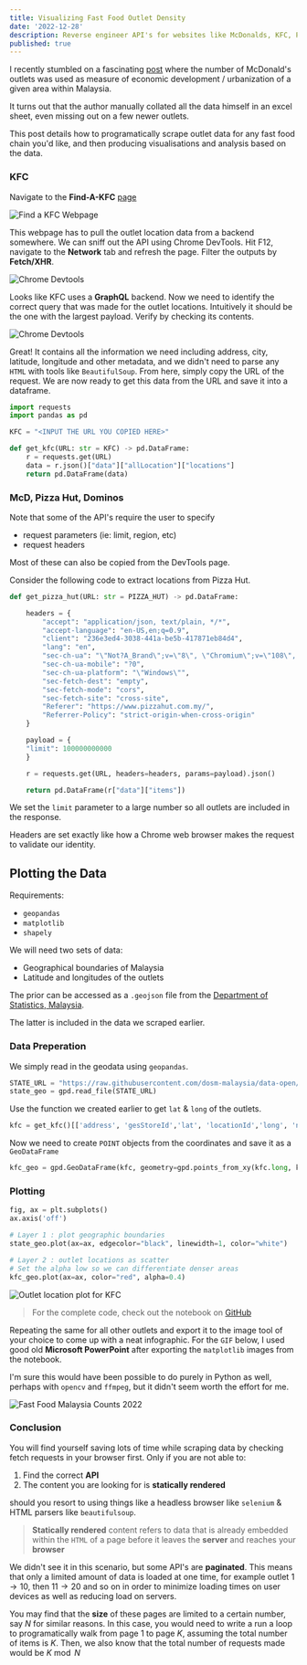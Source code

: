 ```yaml
---
title: Visualizing Fast Food Outlet Density
date: '2022-12-28'
description: Reverse engineer API's for websites like McDonalds, KFC, Pizza Hut for hassle-free scraping.
published: true
---
```


I recently stumbled on a fascinating [post](https://www.linkedin.com/posts/aziff90_mcdonalds-and-its-role-in-malaysias-urban-activity-7013289618942955520-J2UW/?trk=public_profile_like_view) where the number of McDonald's outlets was used as measure of economic development / urbanization of a given area within Malaysia.

It turns out that the author manually collated all the data himself in an excel sheet, even missing out on a few newer outlets.

This post details how to programatically scrape outlet data for any fast food chain you'd like, and then producing visualisations and analysis based on the data.

### KFC

Navigate to the **Find-A-KFC** [page](https://kfc.com.my/find-my-kfc)

![Find a KFC Webpage](../../find-a-kfc.png)

This webpage has to pull the outlet location data from a backend somewhere. We can sniff out the API using Chrome DevTools.
Hit F12, navigate to the **Network** tab and refresh the page. Filter the outputs by **Fetch/XHR**.

![Chrome Devtools](../../dev-tools.png)

Looks like KFC uses a **GraphQL** backend. Now we need to identify the correct query that was made for the outlet locations. Intuitively it should be the one with the largest
payload. Verify by checking its contents.

![Chrome Devtools](../../dev-tools-2.png)

Great! It contains all the information we need including address, city, latitude, longitude and other metadata, and we didn't need
to parse any `HTML` with tools like `BeautifulSoup`.
From here, simply copy the URL of the request. We are now ready to get this data from the URL and save it into a dataframe.

```python
import requests
import pandas as pd

KFC = "<INPUT THE URL YOU COPIED HERE>"

def get_kfc(URL: str = KFC) -> pd.DataFrame:
    r = requests.get(URL)
    data = r.json()["data"]["allLocation"]["locations"]
    return pd.DataFrame(data)
```

### McD, Pizza Hut, Dominos

Note that some of the API's require the user to specify

- request parameters (ie: limit, region, etc)
- request headers

Most of these can also be copied from the DevTools page.

Consider the following code to extract locations from Pizza Hut.

```python
def get_pizza_hut(URL: str = PIZZA_HUT) -> pd.DataFrame:

    headers = {
        "accept": "application/json, text/plain, */*",
        "accept-language": "en-US,en;q=0.9",
        "client": "236e3ed4-3038-441a-be5b-417871eb84d4",
        "lang": "en",
        "sec-ch-ua": "\"Not?A_Brand\";v=\"8\", \"Chromium\";v=\"108\", \"Google Chrome\";v=\"108\"",
        "sec-ch-ua-mobile": "?0",
        "sec-ch-ua-platform": "\"Windows\"",
        "sec-fetch-dest": "empty",
        "sec-fetch-mode": "cors",
        "sec-fetch-site": "cross-site",
        "Referer": "https://www.pizzahut.com.my/",
        "Referrer-Policy": "strict-origin-when-cross-origin"
    }

    payload = {
    "limit": 100000000000
    }

    r = requests.get(URL, headers=headers, params=payload).json()

    return pd.DataFrame(r["data"]["items"])
```

We set the `limit` parameter to a large number so all outlets are included in the response.

Headers are set exactly like how a Chrome web browser makes the request to validate our identity.

## Plotting the Data

Requirements:

- `geopandas`
- `matplotlib`
- `shapely`

We will need two sets of data:

- Geographical boundaries of Malaysia
- Latitude and longitudes of the outlets

The prior can be accessed as a `.geojson` file from the [Department of Statistics, Malaysia](https://raw.githubusercontent.com/dosm-malaysia/data-open/main/datasets/geodata/administrative_1_state.geojson).

The latter is included in the data we scraped earlier.

### Data Preperation

We simply read in the geodata using `geopandas`.

```python
STATE_URL = "https://raw.githubusercontent.com/dosm-malaysia/data-open/main/datasets/geodata/administrative_1_state.geojson"
state_geo = gpd.read_file(STATE_URL)
```

Use the function we created earlier to get `lat` & `long` of the outlets.

```python
kfc = get_kfc()[['address', 'gesStoreId','lat', 'locationId','long', 'name', 'state']]
```

Now we need to create `POINT` objects from the coordinates and save it as a `GeoDataFrame`

```python
kfc_geo = gpd.GeoDataFrame(kfc, geometry=gpd.points_from_xy(kfc.long, kfc.lat))
```

### Plotting

```python
fig, ax = plt.subplots()
ax.axis('off')

# Layer 1 : plot geographic boundaries
state_geo.plot(ax=ax, edgecolor="black", linewidth=1, color="white")

# Layer 2 : outlet locations as scatter
# Set the alpha low so we can differentiate denser areas
kfc_geo.plot(ax=ax, color="red", alpha=0.4)
```

![Outlet location plot for KFC](../../kfc-plot.png)

> For the complete code, check out the notebook on [GitHub](https://github.com/hewliyang/misc/blob/main/msia-fastfood/dev.ipynb)

Repeating the same for all other outlets and export it to the image tool of your choice to come up with a neat infographic.
For the `GIF` below, I used good old **Microsoft PowerPoint** after exporting the `matplotlib` images from the notebook.

I'm sure this would have been possible to do purely in Python as well, perhaps with `opencv` and `ffmpeg`, but it didn't seem worth the
effort for me.

![Fast Food Malaysia Counts 2022](../../fast-food.gif)

### Conclusion

You will find yourself saving lots of time while scraping data by checking fetch requests in your browser first. Only if you are not able to:

1. Find the correct **API**
2. The content you are looking for is **statically rendered**

should you resort to using things like a headless browser like `selenium` & HTML parsers like `beautifulsoup`.

> **Statically rendered** content refers to data that is already embedded within the `HTML` of a page before it leaves the **server** and reaches your **browser**

We didn't see it in this scenario, but some API's are **paginated**. This means that only a limited amount of data is loaded at one time, for example outlet $1 \rightarrow 10$, then $11 \rightarrow 20$ and so on in order to minimize loading times on user devices as well as reducing load on servers.

You may find that the **size** of these pages are limited to a certain number, say $N$ for similar reasons. In this case, you would need to write a run a loop to programatically walk from page $1$ to page $K$, assuming the total number of items is $K$. Then, we also know that the total number of requests made would be $K \bmod N$
